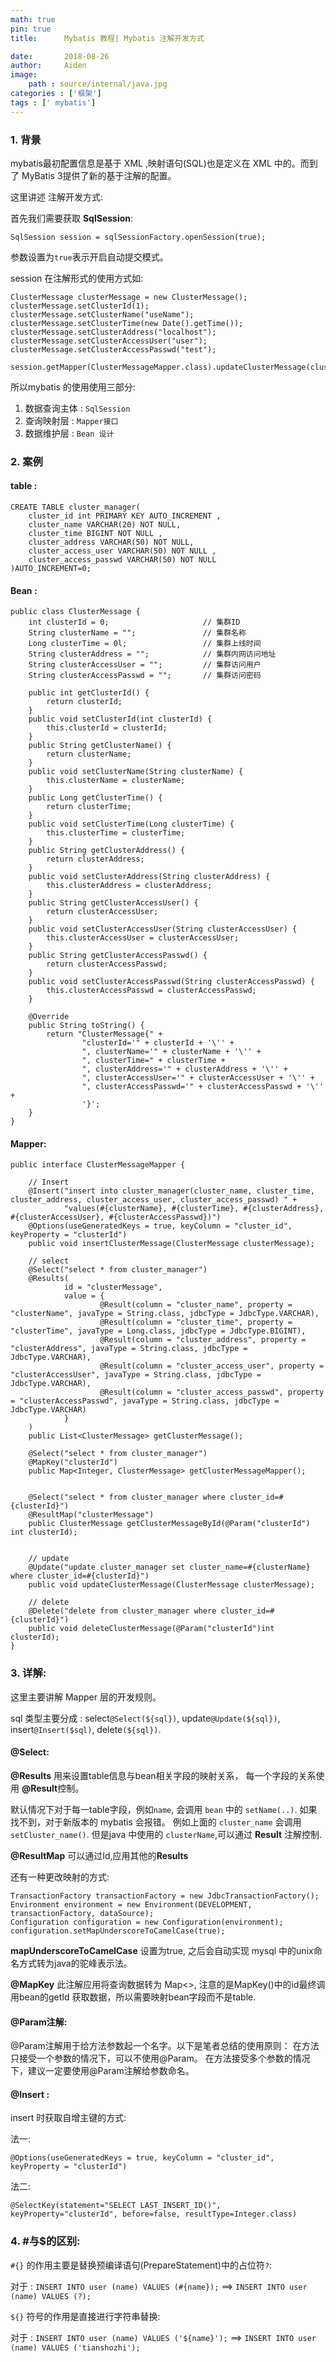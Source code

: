 ```yaml
---
math: true
pin: true
title:      Mybatis 教程| Mybatis 注解开发方式

date:       2018-08-26
author:     Aiden
image: 
    path : source/internal/java.jpg
categories : ['框架']
tags : [' mybatis']
---
```


### 1. 背景

mybatis最初配置信息是基于 XML ,映射语句(SQL)也是定义在 XML 中的。而到了 MyBatis 3提供了新的基于注解的配置。

这里讲述 注解开发方式:

首先我们需要获取 **SqlSession**:

```
SqlSession session = sqlSessionFactory.openSession(true);
```

参数设置为`true`表示开启自动提交模式。


session 在注解形式的使用方式如:

```
ClusterMessage clusterMessage = new ClusterMessage();
clusterMessage.setClusterId(1);
clusterMessage.setClusterName("useName");
clusterMessage.setClusterTime(new Date().getTime());
clusterMessage.setClusterAddress("localhost");
clusterMessage.setClusterAccessUser("user");
clusterMessage.setClusterAccessPasswd("test");

session.getMapper(ClusterMessageMapper.class).updateClusterMessage(clusterMessage);
```

所以mybatis 的使用使用三部分:

1. 数据查询主体 : `SqlSession`
2. 查询映射层 : `Mapper接口`
3. 数据维护层 : `Bean 设计`


### 2. 案例

#### table :

```
CREATE TABLE cluster_manager(
    cluster_id int PRIMARY KEY AUTO_INCREMENT ,
    cluster_name VARCHAR(20) NOT NULL,
    cluster_time BIGINT NOT NULL ,
    cluster_address VARCHAR(50) NOT NULL,
    cluster_access_user VARCHAR(50) NOT NULL ,
    cluster_access_passwd VARCHAR(50) NOT NULL
)AUTO_INCREMENT=0;
```

#### Bean :

```
public class ClusterMessage {
    int clusterId = 0;                     // 集群ID
    String clusterName = "";               // 集群名称
    Long clusterTime = 0l;                 // 集群上线时间
    String clusterAddress = "";            // 集群内网访问地址
    String clusterAccessUser = "";         // 集群访问用户
    String clusterAccessPasswd = "";       // 集群访问密码

    public int getClusterId() {
        return clusterId;
    }
    public void setClusterId(int clusterId) {
        this.clusterId = clusterId;
    }
    public String getClusterName() {
        return clusterName;
    }
    public void setClusterName(String clusterName) {
        this.clusterName = clusterName;
    }
    public Long getClusterTime() {
        return clusterTime;
    }
    public void setClusterTime(Long clusterTime) {
        this.clusterTime = clusterTime;
    }
    public String getClusterAddress() {
        return clusterAddress;
    }
    public void setClusterAddress(String clusterAddress) {
        this.clusterAddress = clusterAddress;
    }
    public String getClusterAccessUser() {
        return clusterAccessUser;
    }
    public void setClusterAccessUser(String clusterAccessUser) {
        this.clusterAccessUser = clusterAccessUser;
    }
    public String getClusterAccessPasswd() {
        return clusterAccessPasswd;
    }
    public void setClusterAccessPasswd(String clusterAccessPasswd) {
        this.clusterAccessPasswd = clusterAccessPasswd;
    }

    @Override
    public String toString() {
        return "ClusterMessage{" +
                "clusterId='" + clusterId + '\'' +
                ", clusterName='" + clusterName + '\'' +
                ", clusterTime=" + clusterTime +
                ", clusterAddress='" + clusterAddress + '\'' +
                ", clusterAccessUser='" + clusterAccessUser + '\'' +
                ", clusterAccessPasswd='" + clusterAccessPasswd + '\'' +
                '}';
    }
}
```

#### Mapper:

```
public interface ClusterMessageMapper {

    // Insert
    @Insert("insert into cluster_manager(cluster_name, cluster_time, cluster_address, cluster_access_user, cluster_access_passwd) " +
            "values(#{clusterName}, #{clusterTime}, #{clusterAddress}, #{clusterAccessUser}, #{clusterAccessPasswd})")
    @Options(useGeneratedKeys = true, keyColumn = "cluster_id", keyProperty = "clusterId")
    public void insertClusterMessage(ClusterMessage clusterMessage);

    // select
    @Select("select * from cluster_manager")
    @Results(
            id = "clusterMessage",
            value = {
                    @Result(column = "cluster_name", property = "clusterName", javaType = String.class, jdbcType = JdbcType.VARCHAR),
                    @Result(column = "cluster_time", property = "clusterTime", javaType = Long.class, jdbcType = JdbcType.BIGINT),
                    @Result(column = "cluster_address", property = "clusterAddress", javaType = String.class, jdbcType = JdbcType.VARCHAR),
                    @Result(column = "cluster_access_user", property = "clusterAccessUser", javaType = String.class, jdbcType = JdbcType.VARCHAR),
                    @Result(column = "cluster_access_passwd", property = "clusterAccessPasswd", javaType = String.class, jdbcType = JdbcType.VARCHAR)
            }
    )
    public List<ClusterMessage> getClusterMessage();

    @Select("select * from cluster_manager")
    @MapKey("clusterId")
    public Map<Integer, ClusterMessage> getClusterMessageMapper();


    @Select("select * from cluster_manager where cluster_id=#{clusterId}")
    @ResultMap("clusterMessage")
    public ClusterMessage getClusterMessageById(@Param("clusterId") int clusterId);


    // update
    @Update("update cluster_manager set cluster_name=#{clusterName} where cluster_id=#{clusterId}")
    public void updateClusterMessage(ClusterMessage clusterMessage);

    // delete
    @Delete("delete from cluster_manager where cluster_id=#{clusterId}")
    public void deleteClusterMessage(@Param("clusterId")int clusterId);
}
```

### 3. 详解:

这里主要讲解 Mapper 层的开发规则。

sql 类型主要分成 : select`@Select(${sql})`, update`@Update(${sql})`, insert`@Insert($sql)`, delete`(${sql})`.

#### @Select:

**@Results** 用来设置table信息与bean相关字段的映射关系， 每一个字段的关系使用 **@Result**控制。

默认情况下对于每一table字段，例如`name`, 会调用 `bean` 中的 `setName(..)`.  如果找不到，对于新版本的 mybatis 会报错。
例如上面的 `cluster_name` 会调用 `setCluster_name()`. 但是java 中使用的 `clusterName`,可以通过 **Result** 注解控制.

**@ResultMap** 可以通过Id,应用其他的**Results**

还有一种更改映射的方式:

```
TransactionFactory transactionFactory = new JdbcTransactionFactory();
Environment environment = new Environment(DEVELOPMENT, transactionFactory, dataSource);
Configuration configuration = new Configuration(environment);
configuration.setMapUnderscoreToCamelCase(true);
```

**mapUnderscoreToCamelCase** 设置为true, 之后会自动实现 mysql 中的unix命名方式转为java的驼峰表示法。


**@MapKey** 此注解应用将查询数据转为 Map<>, 注意的是MapKey()中的id最终调用bean的getId 获取数据，所以需要映射bean字段而不是table.

#### @Param注解:

@Param注解用于给方法参数起一个名字。以下是笔者总结的使用原则：
在方法只接受一个参数的情况下，可以不使用@Param。
在方法接受多个参数的情况下，建议一定要使用@Param注解给参数命名。

#### @Insert :

insert 时获取自增主键的方式:

法一:

```
@Options(useGeneratedKeys = true, keyColumn = "cluster_id", keyProperty = "clusterId")
```

法二:

```
@SelectKey(statement="SELECT LAST_INSERT_ID()", keyProperty="clusterId", before=false, resultType=Integer.class)
```

### 4. #与$的区别:

`#{}` 的作用主要是替换预编译语句(PrepareStatement)中的占位符`?`:

对于 : `INSERT INTO user (name) VALUES (#{name});` ==> `INSERT INTO user (name) VALUES (?);`

`${}` 符号的作用是直接进行字符串替换:

对于 : `INSERT INTO user (name) VALUES ('${name}');` ==> `INSERT INTO user (name) VALUES ('tianshozhi');`

